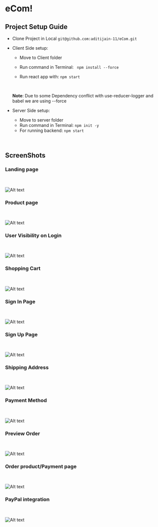 # eCom!

## **Project Setup Guide**

- Clone Project in Local `git@github.com:aditijain-11/eCom.git`

- Client Side setup:

  - Move to Client folder
  - Run command in Terminal: ` npm install --force`
  - Run react app with: `npm start`

    <br>

  **Note**: Due to some Dependency conflict with use-reducer-logger and babel we are using --force
  <br>

- Server Side setup:
  - Move to server folder
  - Run command in Terminal: `npm init -y`
  - For running backend: `npm start`

<br>

## ScreenShots

### Landing page

<br>

![Alt text](images/image.png)

### Product page

<br>

![Alt text](images/image-1.png)

### User Visibility on Login

<br>

![Alt text](images/image-10.png)

### Shopping Cart

<br>

![Alt text](images/image-2.png)

### Sign In Page

<br>

![Alt text](images/image-3.png)

### Sign Up Page

<br>

![Alt text](images/image-4.png)

### Shipping Address

<br>

![Alt text](images/image-5.png)

### Payment Method

<br>

![Alt text](images/image-6.png)

### Preview Order

<br>

![Alt text](images/image-7.png)

### Order product/Payment page

<br>

![Alt text](images/image-8.png)

### PayPal integration

<br>

![Alt text](images/image-9.png)
